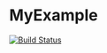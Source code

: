 # MyExample
[![Build Status](https://travis-ci.com/yookiwooki/MyExample.svg?branch=master)](https://travis-ci.com/yookiwooki/MyExample)
